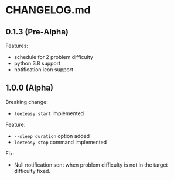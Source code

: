 # CHANGELOG.md

## 0.1.3 (Pre-Alpha)

Features:

  - schedule for 2 problem difficulty
  - python 3.8 support
  - notification icon support

## 1.0.0 (Alpha)

Breaking change:

- `leeteasy start` implemented

Feature:

- `--sleep_duration` option added
- `leeteasy stop` command implemented

Fix:

- Null notification sent when problem difficulty is not in the target difficulty fixed.
    